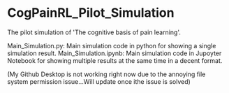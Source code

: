 # CogPainRL_Pilot_Simulation
The pilot simulation of 'The cognitive basis of pain learning'.

  Main_Simulation.py: Main simulation code in python for showing a single simulation result.
  Main_Simulation.ipynb: Main simulation code in Jupoyter Notebook for showing multiple results at the same time in a decent format.

(My Github Desktop is not working right now due to the annoying file system permission issue...Will update once ithe issue is solved)
